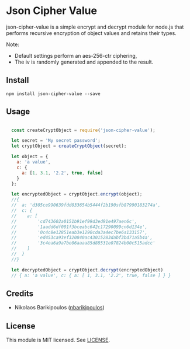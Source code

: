 # Json Cipher Value

json-cipher-value is a simple encrypt and decrypt module for node.js that performs recursive encryption of object values and retains their types.

Note:
- Default settings perform an aes-256-ctr ciphering,
- The iv is randomly generated and appended to the result.

## Install

```shell
npm install json-cipher-value --save
```

## Usage

```js

  const createCryptObject = require('json-cipher-value');

  let secret = 'My secret password';
  let cryptObject = createCryptObject(secret);

  let object = {
    a: 'a value',
    c: {
      a: [1, 3.1, '2.2', true, false]
    }
  };

  let encryptedObject = cryptObject.encrypt(object);
  //{
  //  a: 'd305ce990639fdd033654b5444f2b190sfb87990183274a',
  //  c: {
  //    a: [
  //        'cd743602a0151b91ef99d3ed91e497aen6c',
  //        '1aadd6df001f3bceabc642c17290099cn6d134e',
  //        '0c4c8e12851eab3e1290cda3a4ec7be6s133157',
  //        'ed453ca93ef320840ac43015283dabf3bd71a5b4a',
  //        '3c4ea6a9a7be06aaaa85d88531e07824b00c515adcc'
  //    ]
  //  }
  //}

  let decryptedObject = cryptObject.decrypt(encryptedObject)
  // { a: 'a value', c: { a: [ 1, 3.1, '2.2', true, false ] } }
```

## Credits

- Nikolaos Barikipoulos ([nbarikipoulos](https://github.com/nbarikipoulos))

## License

This module is MIT licensed. See [LICENSE](./LICENSE.md).